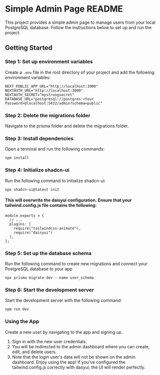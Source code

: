 # Simple Admin Page README

This project provides a simple admin page to manage users from your local PostgreSQL database. Follow the instructions below to set up and run the project:

## Getting Started

### Step 1: Set up environment variables

Create a `.env` file in the root directory of your project and add the following environment variables:

```env
NEXT_PUBLIC_APP_URL="http://localhost:3000"
NEXTAUTH_URL="http://localhost:3000"
NEXTAUTH_SECRET="mystrongsecret"
DATABASE_URL="postgresql://postgres:<Your Password>@localhost:5432/admin?schema=public"
```
### Step 2: Delete the migrations folder
Navigate to the prisma folder and delete the migrations folder.

### Step 3: Install dependencies
Open a terminal and run the following commands:

```
npm install
```
### Step 4: Initialize shadcn-ui
Run the following command to initialize shadcn-ui:

```
npx shadcn-ui@latest init

```

#### This will overwrite the daisyui configuration. Ensure that your tailwind.config.js file contains the following:

```
module.exports = {
  // ...
  plugins: [
    require("tailwindcss-animate"),
    require("daisyui")
  ],
};

```

### Step 5: Set up the database schema
Run the following command to create new migrations and connect your PostgreSQL database to your app

```
npx prisma migrate dev --name user_schema

```

### Step 6: Start the development server
Start the development server with the following command:

```
npm run dev

```

### Using the App
Create a new user by navigating to the app and signing up.
1. Sign in with the new user credentials.
2. You will be redirected to the admin dashboard where you can create, edit, and delete users.
3. Note that the login user's data will not be shown on the admin dashboard.
Enjoy using the app! If you've configured the tailwind.config.js correctly with dasyui, the UI will render perfectly.
